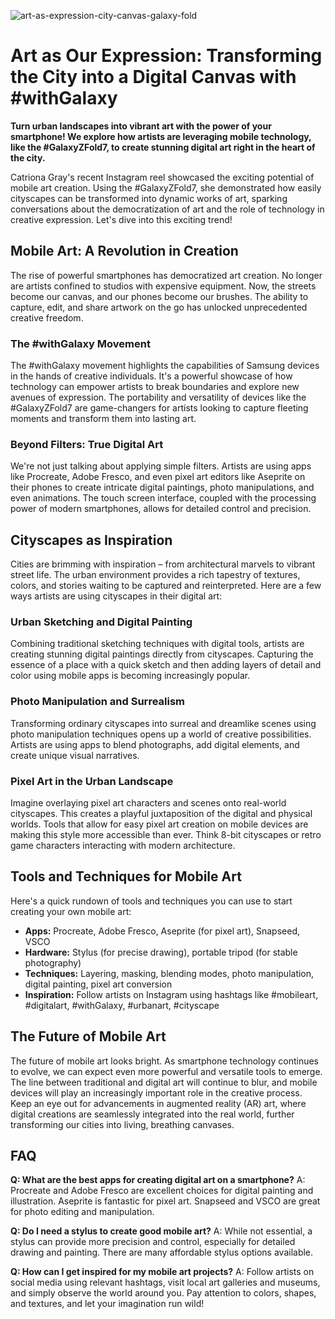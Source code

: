 ![art-as-expression-city-canvas-galaxy-fold](https://images.pexels.com/photos/3004943/pexels-photo-3004943.jpeg?auto=compress&cs=tinysrgb&fit=crop&h=627&w=1200)

# Art as Our Expression: Transforming the City into a Digital Canvas with #withGalaxy

**Turn urban landscapes into vibrant art with the power of your smartphone! We explore how artists are leveraging mobile technology, like the #GalaxyZFold7, to create stunning digital art right in the heart of the city.**

Catriona Gray's recent Instagram reel showcased the exciting potential of mobile art creation. Using the #GalaxyZFold7, she demonstrated how easily cityscapes can be transformed into dynamic works of art, sparking conversations about the democratization of art and the role of technology in creative expression. Let's dive into this exciting trend!

## Mobile Art: A Revolution in Creation

The rise of powerful smartphones has democratized art creation. No longer are artists confined to studios with expensive equipment. Now, the streets become our canvas, and our phones become our brushes. The ability to capture, edit, and share artwork on the go has unlocked unprecedented creative freedom.

### The #withGalaxy Movement

The #withGalaxy movement highlights the capabilities of Samsung devices in the hands of creative individuals. It's a powerful showcase of how technology can empower artists to break boundaries and explore new avenues of expression. The portability and versatility of devices like the #GalaxyZFold7 are game-changers for artists looking to capture fleeting moments and transform them into lasting art.

### Beyond Filters: True Digital Art

We're not just talking about applying simple filters. Artists are using apps like Procreate, Adobe Fresco, and even pixel art editors like Aseprite on their phones to create intricate digital paintings, photo manipulations, and even animations. The touch screen interface, coupled with the processing power of modern smartphones, allows for detailed control and precision.

## Cityscapes as Inspiration

Cities are brimming with inspiration – from architectural marvels to vibrant street life. The urban environment provides a rich tapestry of textures, colors, and stories waiting to be captured and reinterpreted. Here are a few ways artists are using cityscapes in their digital art:

### Urban Sketching and Digital Painting

Combining traditional sketching techniques with digital tools, artists are creating stunning digital paintings directly from cityscapes. Capturing the essence of a place with a quick sketch and then adding layers of detail and color using mobile apps is becoming increasingly popular.

### Photo Manipulation and Surrealism

Transforming ordinary cityscapes into surreal and dreamlike scenes using photo manipulation techniques opens up a world of creative possibilities. Artists are using apps to blend photographs, add digital elements, and create unique visual narratives.

### Pixel Art in the Urban Landscape

Imagine overlaying pixel art characters and scenes onto real-world cityscapes. This creates a playful juxtaposition of the digital and physical worlds. Tools that allow for easy pixel art creation on mobile devices are making this style more accessible than ever. Think 8-bit cityscapes or retro game characters interacting with modern architecture.

## Tools and Techniques for Mobile Art

Here's a quick rundown of tools and techniques you can use to start creating your own mobile art:

*   **Apps:** Procreate, Adobe Fresco, Aseprite (for pixel art), Snapseed, VSCO
*   **Hardware:** Stylus (for precise drawing), portable tripod (for stable photography)
*   **Techniques:** Layering, masking, blending modes, photo manipulation, digital painting, pixel art conversion
*   **Inspiration:** Follow artists on Instagram using hashtags like #mobileart, #digitalart, #withGalaxy, #urbanart, #cityscape

## The Future of Mobile Art

The future of mobile art looks bright. As smartphone technology continues to evolve, we can expect even more powerful and versatile tools to emerge. The line between traditional and digital art will continue to blur, and mobile devices will play an increasingly important role in the creative process. Keep an eye out for advancements in augmented reality (AR) art, where digital creations are seamlessly integrated into the real world, further transforming our cities into living, breathing canvases.

## FAQ

**Q: What are the best apps for creating digital art on a smartphone?**
A: Procreate and Adobe Fresco are excellent choices for digital painting and illustration. Aseprite is fantastic for pixel art. Snapseed and VSCO are great for photo editing and manipulation.

**Q: Do I need a stylus to create good mobile art?**
A: While not essential, a stylus can provide more precision and control, especially for detailed drawing and painting. There are many affordable stylus options available.

**Q: How can I get inspired for my mobile art projects?**
A: Follow artists on social media using relevant hashtags, visit local art galleries and museums, and simply observe the world around you. Pay attention to colors, shapes, and textures, and let your imagination run wild!
